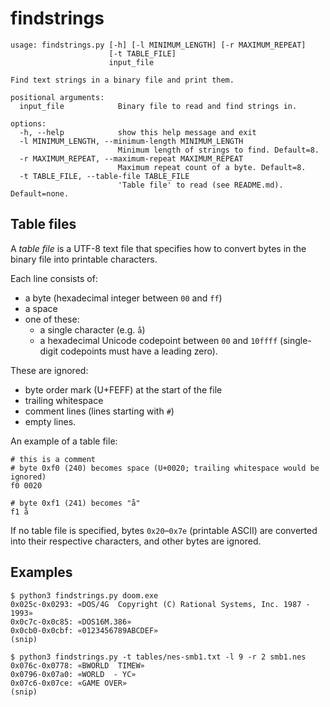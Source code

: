 # findstrings
```
usage: findstrings.py [-h] [-l MINIMUM_LENGTH] [-r MAXIMUM_REPEAT]
                      [-t TABLE_FILE]
                      input_file

Find text strings in a binary file and print them.

positional arguments:
  input_file            Binary file to read and find strings in.

options:
  -h, --help            show this help message and exit
  -l MINIMUM_LENGTH, --minimum-length MINIMUM_LENGTH
                        Minimum length of strings to find. Default=8.
  -r MAXIMUM_REPEAT, --maximum-repeat MAXIMUM_REPEAT
                        Maximum repeat count of a byte. Default=8.
  -t TABLE_FILE, --table-file TABLE_FILE
                        'Table file' to read (see README.md). Default=none.
```

## Table files
A *table file* is a UTF-8 text file that specifies how to convert bytes in the
binary file into printable characters.

Each line consists of:
* a byte (hexadecimal integer between `00` and `ff`)
* a space
* one of these:
  * a single character (e.g. `å`)
  * a hexadecimal Unicode codepoint between `00` and `10ffff` (single-digit
codepoints must have a leading zero).

These are ignored:
* byte order mark (U+FEFF) at the start of the file
* trailing whitespace
* comment lines (lines starting with `#`)
* empty lines.

An example of a table file:
```
# this is a comment
# byte 0xf0 (240) becomes space (U+0020; trailing whitespace would be ignored)
f0 0020

# byte 0xf1 (241) becomes "å"
f1 å
```

If no table file is specified, bytes `0x20`&ndash;`0x7e` (printable ASCII) are
converted into their respective characters, and other bytes are ignored.

## Examples
```
$ python3 findstrings.py doom.exe
0x025c-0x0293: «DOS/4G  Copyright (C) Rational Systems, Inc. 1987 - 1993»
0x0c7c-0x0c85: «DOS16M.386»
0x0cb0-0x0cbf: «0123456789ABCDEF»
(snip)
```

```
$ python3 findstrings.py -t tables/nes-smb1.txt -l 9 -r 2 smb1.nes
0x076c-0x0778: «BWORLD  TIMEW»
0x0796-0x07a0: «WORLD  - YC»
0x07c6-0x07ce: «GAME OVER»
(snip)
```
